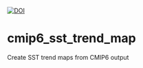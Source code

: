 [![DOI](https://zenodo.org/badge/680241753.svg)](https://zenodo.org/badge/latestdoi/680241753)

# cmip6_sst_trend_map
Create SST trend maps from CMIP6 output
